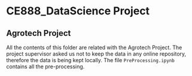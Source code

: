 # CE888_DataScience Project
## Agrotech Project
All the contents of this folder are related with the Agrotech Project.
The project supervisor asked us not to keep the data in any online repository, therefore the data is being kept locally.
The file `PreProcessing.ipynb` contains all the pre-processing.

